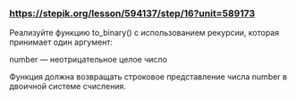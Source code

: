 ### https://stepik.org/lesson/594137/step/16?unit=589173

Реализуйте функцию to_binary() с использованием рекурсии, которая принимает один аргумент:


number — неотрицательное целое число


Функция должна возвращать строковое представление числа number в двоичной системе счисления.

